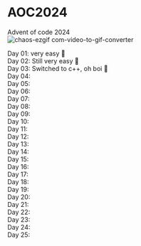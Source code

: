 

# AOC2024  
Advent of code 2024  
![chaos-ezgif com-video-to-gif-converter](https://github.com/user-attachments/assets/88262dba-581a-4ecd-beb1-a6906ef648c7)

Day 01: very easy 🦆  
Day 02: Still very easy 🗿  
Day 03: Switched to c++, oh boi 🤡  
Day 04:  
Day 05:  
Day 06:  
Day 07:  
Day 08:  
Day 09:  
Day 10:  
Day 11:  
Day 12:  
Day 13:  
Day 14:  
Day 15:  
Day 16:  
Day 17:  
Day 18:  
Day 19:  
Day 20:  
Day 21:  
Day 22:  
Day 23:  
Day 24:  
Day 25:  
